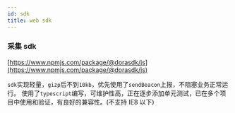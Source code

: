 ```yaml
---
id: sdk
title: web sdk
---
```




### 采集 sdk

[https://www.npmjs.com/package/@dorasdk/js](https://www.npmjs.com/package/@dorasdk/js)

`sdk`实现轻量，`gizp`后不到`10kb`，优先使用了`sendBeacon`上报，不阻塞业务正常运行。
使用了`typescript`编写，可维护性高，正在逐步添加单元测试，已在多个项目中使用和验证，有良好的兼容性。(不支持 IE8 以下)
